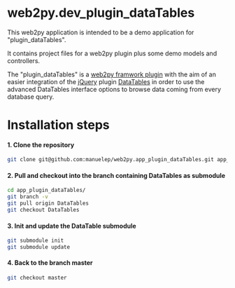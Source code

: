 web2py.dev_plugin_dataTables
============================

This web2py application is intended to be a demo application for "plugin_dataTables".

It contains project files for a web2py plugin plus some demo models and controllers.

The "plugin_dataTables" is a [web2py framwork plugin][] with the aim of an easier
integration of the [jQuery][] plugin [DataTables][] in order to use the advanced
DataTables interface options to browse data coming from every database query.

Installation steps
==================

#### 1. Clone the repository


```sh
git clone git@github.com:manuelep/web2py.app_plugin_dataTables.git app_plugin_dataTables
```

#### 2. Pull and checkout into the branch containing DataTables as submodule

```sh
cd app_plugin_dataTables/
git branch -v
git pull origin DataTables
git checkout DataTables
```

#### 3. Init and update the DataTable submodule

```sh
git submodule init
git submodule update
```

#### 4. Back to the branch master

```sh
git checkout master
```


[web2py framwork plugin]: http://web2py.com/books/default/chapter/29/12/components-and-plugins#Plugins
[jQuery]: http://jquery.com/
[DataTables]: http://datatables.net/
